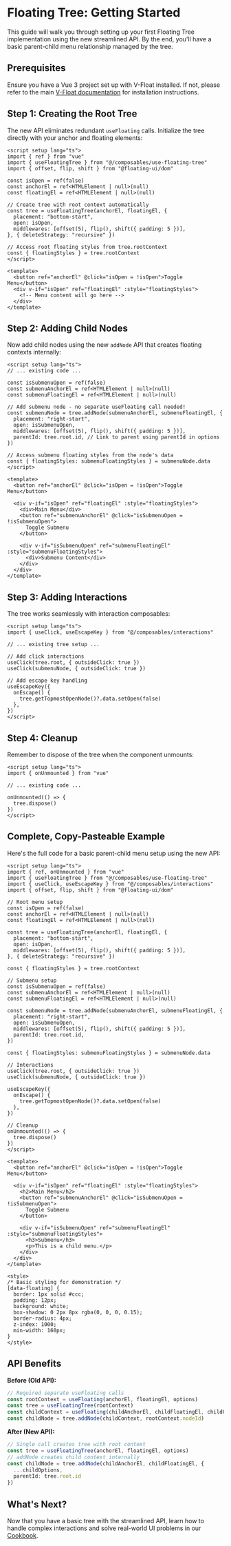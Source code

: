 # Floating Tree: Getting Started

This guide will walk you through setting up your first Floating Tree implementation using the new streamlined API. By the end, you'll have a basic parent-child menu relationship managed by the tree.

## Prerequisites

Ensure you have a Vue 3 project set up with V-Float installed. If not, please refer to the main [V-Float documentation](https://v-float.com) for installation instructions.

## Step 1: Creating the Root Tree

The new API eliminates redundant `useFloating` calls. Initialize the tree directly with your anchor and floating elements:

```vue
<script setup lang="ts">
import { ref } from "vue"
import { useFloatingTree } from "@/composables/use-floating-tree"
import { offset, flip, shift } from "@floating-ui/dom"

const isOpen = ref(false)
const anchorEl = ref<HTMLElement | null>(null)
const floatingEl = ref<HTMLElement | null>(null)

// Create tree with root context automatically
const tree = useFloatingTree(anchorEl, floatingEl, {
  placement: "bottom-start",
  open: isOpen,
  middlewares: [offset(5), flip(), shift({ padding: 5 })],
}, { deleteStrategy: "recursive" })

// Access root floating styles from tree.rootContext
const { floatingStyles } = tree.rootContext
</script>

<template>
  <button ref="anchorEl" @click="isOpen = !isOpen">Toggle Menu</button>
  <div v-if="isOpen" ref="floatingEl" :style="floatingStyles">
    <!-- Menu content will go here -->
  </div>
</template>
```

## Step 2: Adding Child Nodes

Now add child nodes using the new `addNode` API that creates floating contexts internally:

```vue
<script setup lang="ts">
// ... existing code ...

const isSubmenuOpen = ref(false)
const submenuAnchorEl = ref<HTMLElement | null>(null)
const submenuFloatingEl = ref<HTMLElement | null>(null)

// Add submenu node - no separate useFloating call needed!
const submenuNode = tree.addNode(submenuAnchorEl, submenuFloatingEl, {
  placement: "right-start",
  open: isSubmenuOpen,
  middlewares: [offset(5), flip(), shift({ padding: 5 })],
  parentId: tree.root.id, // Link to parent using parentId in options
})

// Access submenu floating styles from the node's data
const { floatingStyles: submenuFloatingStyles } = submenuNode.data
</script>

<template>
  <button ref="anchorEl" @click="isOpen = !isOpen">Toggle Menu</button>
  
  <div v-if="isOpen" ref="floatingEl" :style="floatingStyles">
    <div>Main Menu</div>
    <button ref="submenuAnchorEl" @click="isSubmenuOpen = !isSubmenuOpen">
      Toggle Submenu
    </button>
    
    <div v-if="isSubmenuOpen" ref="submenuFloatingEl" :style="submenuFloatingStyles">
      <div>Submenu Content</div>
    </div>
  </div>
</template>
```

## Step 3: Adding Interactions

The tree works seamlessly with interaction composables:

```vue
<script setup lang="ts">
import { useClick, useEscapeKey } from "@/composables/interactions"

// ... existing tree setup ...

// Add click interactions
useClick(tree.root, { outsideClick: true })
useClick(submenuNode, { outsideClick: true })

// Add escape key handling
useEscapeKey({
  onEscape() {
    tree.getTopmostOpenNode()?.data.setOpen(false)
  },
})
</script>
```


## Step 4: Cleanup

Remember to dispose of the tree when the component unmounts:

```vue
<script setup lang="ts">
import { onUnmounted } from "vue"

// ... existing code ...

onUnmounted(() => {
  tree.dispose()
})
</script>
```

## Complete, Copy-Pasteable Example

Here's the full code for a basic parent-child menu setup using the new API:

```vue
<script setup lang="ts">
import { ref, onUnmounted } from "vue"
import { useFloatingTree } from "@/composables/use-floating-tree"
import { useClick, useEscapeKey } from "@/composables/interactions"
import { offset, flip, shift } from "@floating-ui/dom"

// Root menu setup
const isOpen = ref(false)
const anchorEl = ref<HTMLElement | null>(null)
const floatingEl = ref<HTMLElement | null>(null)

const tree = useFloatingTree(anchorEl, floatingEl, {
  placement: "bottom-start",
  open: isOpen,
  middlewares: [offset(5), flip(), shift({ padding: 5 })],
}, { deleteStrategy: "recursive" })

const { floatingStyles } = tree.rootContext

// Submenu setup
const isSubmenuOpen = ref(false)
const submenuAnchorEl = ref<HTMLElement | null>(null)
const submenuFloatingEl = ref<HTMLElement | null>(null)

const submenuNode = tree.addNode(submenuAnchorEl, submenuFloatingEl, {
  placement: "right-start",
  open: isSubmenuOpen,
  middlewares: [offset(5), flip(), shift({ padding: 5 })],
  parentId: tree.root.id,
})

const { floatingStyles: submenuFloatingStyles } = submenuNode.data

// Interactions
useClick(tree.root, { outsideClick: true })
useClick(submenuNode, { outsideClick: true })

useEscapeKey({
  onEscape() {
    tree.getTopmostOpenNode()?.data.setOpen(false)
  },
})

// Cleanup
onUnmounted(() => {
  tree.dispose()
})
</script>

<template>
  <button ref="anchorEl" @click="isOpen = !isOpen">Toggle Menu</button>

  <div v-if="isOpen" ref="floatingEl" :style="floatingStyles">
    <h2>Main Menu</h2>
    <button ref="submenuAnchorEl" @click="isSubmenuOpen = !isSubmenuOpen">
      Toggle Submenu
    </button>
    
    <div v-if="isSubmenuOpen" ref="submenuFloatingEl" :style="submenuFloatingStyles">
      <h3>Submenu</h3>
      <p>This is a child menu.</p>
    </div>
  </div>
</template>

<style>
/* Basic styling for demonstration */
[data-floating] {
  border: 1px solid #ccc;
  padding: 12px;
  background: white;
  box-shadow: 0 2px 8px rgba(0, 0, 0, 0.15);
  border-radius: 4px;
  z-index: 1000;
  min-width: 160px;
}
</style>
```

## API Benefits

**Before (Old API):**
```ts
// Required separate useFloating calls
const rootContext = useFloating(anchorEl, floatingEl, options)
const tree = useFloatingTree(rootContext)
const childContext = useFloating(childAnchorEl, childFloatingEl, childOptions)
const childNode = tree.addNode(childContext, rootContext.nodeId)
```

**After (New API):**
```ts
// Single call creates tree with root context
const tree = useFloatingTree(anchorEl, floatingEl, options)
// addNode creates child context internally
const childNode = tree.addNode(childAnchorEl, childFloatingEl, { 
  ...childOptions,
  parentId: tree.root.id 
})
```

## What's Next?

Now that you have a basic tree with the streamlined API, learn how to handle complex interactions and solve real-world UI problems in our [Cookbook](./cookbook.md).
